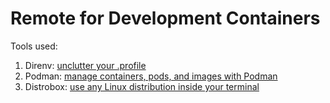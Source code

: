 # Remote for Development Containers

Tools used:
1. Direnv: [unclutter your .profile](https://direnv.net/)
2. Podman: [manage containers, pods, and images with Podman](https://podman.io/)
3. Distrobox: [use any Linux distribution inside your terminal](https://distrobox.it/)
